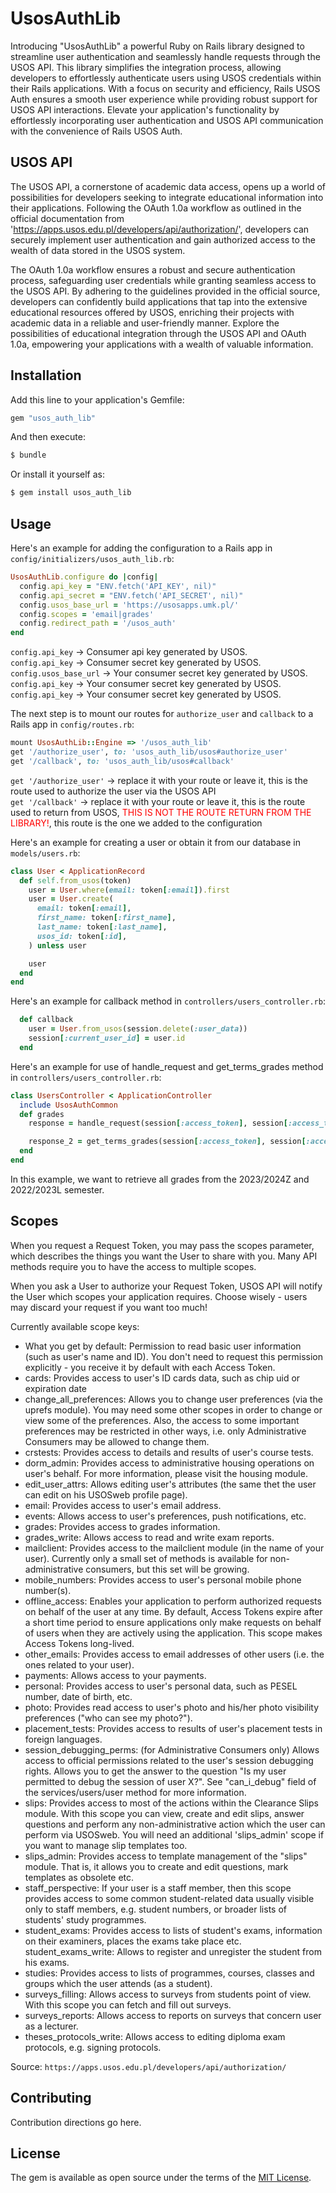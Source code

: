 # UsosAuthLib
Introducing "UsosAuthLib" a powerful Ruby on Rails library designed to streamline user authentication and seamlessly handle requests through the USOS API. This library simplifies the integration process, allowing developers to effortlessly authenticate users using USOS credentials within their Rails applications. With a focus on security and efficiency, Rails USOS Auth ensures a smooth user experience while providing robust support for USOS API interactions. Elevate your application's functionality by effortlessly incorporating user authentication and USOS API communication with the convenience of Rails USOS Auth.

## USOS API
The USOS API, a cornerstone of academic data access, opens up a world of possibilities for developers seeking to integrate educational information into their applications. Following the OAuth 1.0a workflow as outlined in the official documentation from 'https://apps.usos.edu.pl/developers/api/authorization/', developers can securely implement user authentication and gain authorized access to the wealth of data stored in the USOS system.

The OAuth 1.0a workflow ensures a robust and secure authentication process, safeguarding user credentials while granting seamless access to the USOS API. By adhering to the guidelines provided in the official source, developers can confidently build applications that tap into the extensive educational resources offered by USOS, enriching their projects with academic data in a reliable and user-friendly manner. Explore the possibilities of educational integration through the USOS API and OAuth 1.0a, empowering your applications with a wealth of valuable information.


## Installation
Add this line to your application's Gemfile:

```ruby
gem "usos_auth_lib"
```

And then execute:
```bash
$ bundle
```

Or install it yourself as:
```bash
$ gem install usos_auth_lib
```


## Usage
Here's an example for adding the configuration to a Rails app in `config/initializers/usos_auth_lib.rb`:
```ruby
UsosAuthLib.configure do |config|
  config.api_key = "ENV.fetch('API_KEY', nil)"
  config.api_secret = "ENV.fetch('API_SECRET', nil)"
  config.usos_base_url = 'https://usosapps.umk.pl/'
  config.scopes = 'email|grades'
  config.redirect_path = '/usos_auth'
end
```

`config.api_key` -> Consumer api key generated by USOS. <br>
`config.api_key` -> Consumer secret key generated by USOS. <br>
`config.usos_base_url` -> Your consumer secret key generated by USOS. <br>
`config.api_key` -> Your consumer secret key generated by USOS. <br>
`config.api_key` -> Your consumer secret key generated by USOS. <br>

The next step is to mount our routes for `authorize_user` and `callback` to a Rails app in `config/routes.rb`:
```ruby
mount UsosAuthLib::Engine => '/usos_auth_lib'
get '/authorize_user', to: 'usos_auth_lib/usos#authorize_user'
get '/callback', to: 'usos_auth_lib/usos#callback'
```

`get '/authorize_user'` -> replace it with your route or leave it, this is the route used to authorize the user via the USOS API <br>
`get '/callback'` -> replace it with your route or leave it, this is the route used to return from USOS, <span style="color: red;">THIS IS NOT THE ROUTE RETURN FROM THE LIBRARY!</span>, this route is the one we added to the configuration

Here's an example for creating a user or obtain it from our database in `models/users.rb`:

```ruby
class User < ApplicationRecord
  def self.from_usos(token)
    user = User.where(email: token[:email]).first
    user = User.create(
      email: token[:email],
      first_name: token[:first_name],
      last_name: token[:last_name],
      usos_id: token[:id],
    ) unless user

    user
  end
end
```

Here's an example for callback method in `controllers/users_controller.rb`:
```ruby
  def callback
    user = User.from_usos(session.delete(:user_data))
    session[:current_user_id] = user.id
  end
```

Here's an example for use of handle_request and get_terms_grades method in `controllers/users_controller.rb`:
```ruby
class UsersController < ApplicationController
  include UsosAuthCommon
  def grades
    response = handle_request(session[:access_token], session[:access_token_secret], '/services/grades/terms2?term_ids=2023/24Z|2022/23L')

    response_2 = get_terms_grades(session[:access_token], session[:access_token_secret], '2023/24Z|2022/23L')
  end
end
```
In this example, we want to retrieve all grades from the 2023/2024Z and 2022/2023L semester.

## Scopes
When you request a Request Token, you may pass the scopes parameter, which describes the things you want the User to share with you. Many API methods require you to have the access to multiple scopes.

When you ask a User to authorize your Request Token, USOS API will notify the User which scopes your application requires. Choose wisely - users may discard your request if you want too much!

Currently available scope keys:

- What you get by default: Permission to read basic user information (such as user's name and ID). You don't need to request this permission explicitly - you receive it by default with each Access Token.
- cards: Provides access to user's ID cards data, such as chip uid or expiration date
- change_all_preferences: Allows you to change user preferences (via the uprefs module). You may need some other scopes in order to change or view some of the preferences. Also, the access to some important preferences may be restricted in other ways, i.e. only Administrative Consumers may be allowed to change them.
- crstests: Provides access to details and results of user's course tests.
- dorm_admin: Provides access to administrative housing operations on user's behalf. For more information, please visit the housing module.
- edit_user_attrs: Allows editing user's attributes (the same thet the user can edit on his USOSweb profile page).
- email: Provides access to user's email address.
- events: Allows access to user's preferences, push notifications, etc.
- grades: Provides access to grades information.
- grades_write: Allows access to read and write exam reports.
- mailclient: Provides access to the mailclient module (in the name of your user). Currently only a small set of methods is available for non-administrative consumers, but this set will be growing.
- mobile_numbers: Provides access to user's personal mobile phone number(s).
- offline_access: Enables your application to perform authorized requests on behalf of the user at any time. By default, Access Tokens expire after a short time period to ensure applications only make requests on behalf of users when they are actively using the application. This scope makes Access Tokens long-lived.
- other_emails: Provides access to email addresses of other users (i.e. the ones related to your user).
- payments: Allows access to your payments.
- personal: Provides access to user's personal data, such as PESEL number, date of birth, etc.
- photo: Provides read access to user's photo and his/her photo visibility preferences ("who can see my photo?").
- placement_tests: Provides access to results of user's placement tests in foreign languages.
- session_debugging_perms: (for Administrative Consumers only) Allows access to official permissions related to the user's session debugging rights. Allows you to get the answer to the question "Is my user permitted to debug the session of user X?". See "can_i_debug" field of the services/users/user method for more information.
- slips: Provides access to most of the actions within the Clearance Slips module. With this scope you can view, create and edit slips, answer questions and perform any non-administrative action which the user can perform via USOSweb. You will need an additional 'slips_admin' scope if you want to manage slip templates too.
- slips_admin: Provides access to template management of the "slips" module. That is, it allows you to create and edit questions, mark templates as obsolete etc.
- staff_perspective: If your user is a staff member, then this scope provides access to some common student-related data usually visible only to staff members, e.g. student numbers, or broader lists of students' study programmes.
- student_exams: Provides access to lists of student's exams, information on their examiners, places the exams take place etc.
student_exams_write: Allows to register and unregister the student from his exams.
- studies: Provides access to lists of programmes, courses, classes and groups which the user attends (as a student).
- surveys_filling: Allows access to surveys from students point of view. With this scope you can fetch and fill out surveys.
- surveys_reports: Allows access to reports on surveys that concern user as a lecturer.
- theses_protocols_write: Allows access to editing diploma exam protocols, e.g. signing protocols.

Source: `https://apps.usos.edu.pl/developers/api/authorization/`

## Contributing
Contribution directions go here.

## License
The gem is available as open source under the terms of the [MIT License](https://opensource.org/licenses/MIT).
